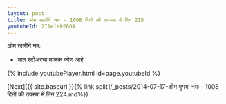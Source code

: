 ```yaml
---
layout: post
title: ओम खलीने नमः - 1008 दिनों की तपस्या में दिन 215
youtubeId: 2I1elHkE6OA
---
```

 
 
 ओम खलीने नमः  
 
 -  भात स्टोअरचा मालक कोण आहे 
 
  
 
  
 
 
 
 
 
 


{% include youtubePlayer.html id=page.youtubeId %}
 
[Next]({{ site.baseurl }}{% link  split1/_posts/2014-07-17-ओम मुगया नमः - 1008 दिनों की तपस्या में दिन 224.md%})
 
